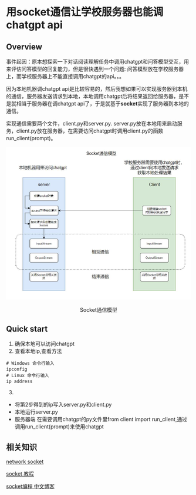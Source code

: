 # 用socket通信让学校服务器也能调chatgpt api
## Overview
事件起因：原本想探索一下对话阅读理解任务中调用chatgpt和问答模型交互，用来评估问答模型的回复能力，但是很快遇到一个问题: 问答模型放在学校服务器上，而学校服务器上不能直接调用chatgpt的api。。。

因为本地机器调chatgpt api是比较容易的，然后我想如果可以实现服务器到本机的通信，服务器发送请求到本地，本地调用chatgpt后将结果返回给服务器，是不是就相当于服务器在调chatgpt api了，于是就基于**socket**实现了服务器到本地的通信。

实现通信需要两个文件，client.py和server.py. server.py放在本地用来启动服务，client.py放在服务器，在需要访问chatgpt时调用client.py的函数run_client(prompt)。




![Socket通信模型](assets/socket通信模型.jpg)
<center>Socket通信模型</center>


## Quick start
1. 确保本地可以访问chatgpt
2. 查看本地ip,查看方法
```shell
# Windows 命令行输入
ipconfig
# Linux 命令行输入
ip address
```
3. 

   * 将第2步得到的ip写入server.py和client.py
   * 本地运行server.py
   * 服务器端 在需要调用chatgpt的py文件里from client import run_client,通过调用run_client(prompt)来使用chatgpt


## 相关知识
[network socket](https://en.wikipedia.org/wiki/Network_socket)

[socket 教程](https://realpython.com/python-sockets/)

[socket编程 中文博客](https://blog.csdn.net/Dustinthewine/article/details/127631711)